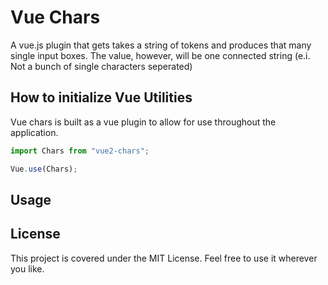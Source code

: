 # Vue Chars
A vue.js plugin that gets takes a string of tokens and produces that many single input boxes.
The value, however, will be one connected string (e.i. Not a bunch of single characters seperated)

## How to initialize Vue Utilities
Vue chars is built as a vue plugin to allow for use throughout the application.

```javascript
import Chars from "vue2-chars";

Vue.use(Chars);
```
## Usage

## License
This project is covered under the MIT License. Feel free to use it wherever you like.